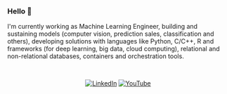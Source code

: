 ### Hello 👋

<p>I'm currently working as Machine Learning Engineer, building and sustaining models (computer vision, prediction sales, classification and others), developing solutions with languages like Python, C/C++, R and frameworks (for deep learning, big data, cloud computing), relational and non-relational databases, containers and orchestration tools.</p>

<div align="center">
<br>
  
[![LinkedIn](https://img.shields.io/badge/linkedin-%230077B5.svg?style=for-the-badge&logo=linkedin&logoColor=white)](https://www.linkedin.com/in/niveanfj/) [![YouTube](https://img.shields.io/badge/YouTube-%23FF0000.svg?style=for-the-badge&logo=YouTube&logoColor=white)](https://www.youtube.com/channel/UCiujtuI_7brC9VpxBho9pHw)
</div>


